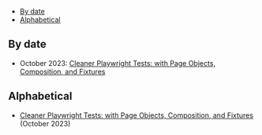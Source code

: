 - [By date](#by-date)
- [Alphabetical](#alphabetical)

## By date

- October 2023: [Cleaner Playwright Tests: with Page Objects, Composition, and Fixtures](/talks/cleaner-playwright-tests/)

## Alphabetical

- [Cleaner Playwright Tests: with Page Objects, Composition, and Fixtures](/talks/cleaner-playwright-tests/) (October 2023)
